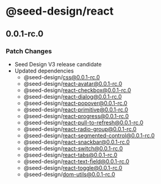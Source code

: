 # @seed-design/react

## 0.0.1-rc.0

### Patch Changes

- Seed Design V3 release candidate
- Updated dependencies
  - @seed-design/css@0.0.1-rc.0
  - @seed-design/react-avatar@0.0.1-rc.0
  - @seed-design/react-checkbox@0.0.1-rc.0
  - @seed-design/react-dialog@0.0.1-rc.0
  - @seed-design/react-popover@0.0.1-rc.0
  - @seed-design/react-primitive@0.0.1-rc.0
  - @seed-design/react-progress@0.0.1-rc.0
  - @seed-design/react-pull-to-refresh@0.0.1-rc.0
  - @seed-design/react-radio-group@0.0.1-rc.0
  - @seed-design/react-segmented-control@0.0.1-rc.0
  - @seed-design/react-snackbar@0.0.1-rc.0
  - @seed-design/react-switch@0.0.1-rc.0
  - @seed-design/react-tabs@0.0.1-rc.0
  - @seed-design/react-text-field@0.0.1-rc.0
  - @seed-design/react-toggle@0.0.1-rc.0
  - @seed-design/dom-utils@0.0.1-rc.0
